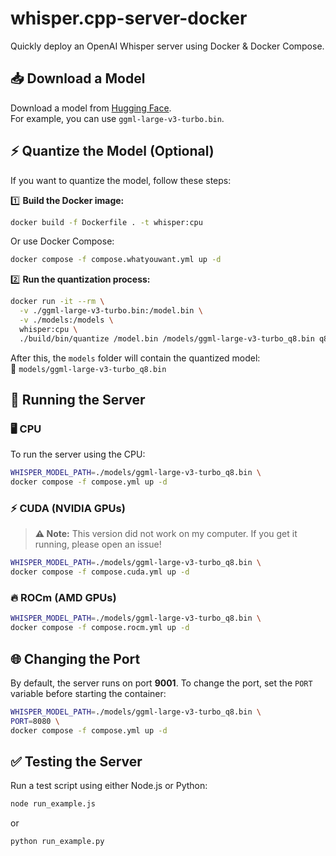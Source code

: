 # whisper.cpp-server-docker  

Quickly deploy an OpenAI Whisper server using Docker & Docker Compose.  

## 📥 Download a Model  

Download a model from [Hugging Face](https://huggingface.co/ggerganov/whisper.cpp/tree/main).  
For example, you can use `ggml-large-v3-turbo.bin`.  

## ⚡ Quantize the Model (Optional)  

If you want to quantize the model, follow these steps:  

1️⃣ **Build the Docker image:**  

```bash
docker build -f Dockerfile . -t whisper:cpu
```

Or use Docker Compose:  

```bash
docker compose -f compose.whatyouwant.yml up -d
```

2️⃣ **Run the quantization process:**  

```bash
docker run -it --rm \
  -v ./ggml-large-v3-turbo.bin:/model.bin \
  -v ./models:/models \
  whisper:cpu \
  ./build/bin/quantize /model.bin /models/ggml-large-v3-turbo_q8.bin q8_0
```

After this, the `models` folder will contain the quantized model:  
📂 `models/ggml-large-v3-turbo_q8.bin`  

## 🚀 Running the Server  

### 🖥️ CPU  

To run the server using the CPU:  

```bash
WHISPER_MODEL_PATH=./models/ggml-large-v3-turbo_q8.bin \
docker compose -f compose.yml up -d
```

### ⚡ CUDA (NVIDIA GPUs)  

> **⚠️ Note:** This version did not work on my computer. If you get it running, please open an issue!  

```bash
WHISPER_MODEL_PATH=./models/ggml-large-v3-turbo_q8.bin \
docker compose -f compose.cuda.yml up -d
```

### 🔥 ROCm (AMD GPUs)  

```bash
WHISPER_MODEL_PATH=./models/ggml-large-v3-turbo_q8.bin \
docker compose -f compose.rocm.yml up -d
```

## 🌐 Changing the Port  

By default, the server runs on port **9001**. To change the port, set the `PORT` variable before starting the container:  

```bash
WHISPER_MODEL_PATH=./models/ggml-large-v3-turbo_q8.bin \
PORT=8080 \
docker compose -f compose.yml up -d
```

## ✅ Testing the Server  

Run a test script using either Node.js or Python:  

```bash
node run_example.js
```  
or  

```bash
python run_example.py
```  
